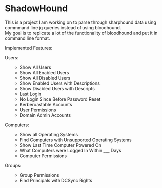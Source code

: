 # ShadowHound  

This is a project I am working on to parse through sharphound data using commmand line jq queries instead of using bloodhound.  
My goal is to replicate a lot of the functionality of bloodhound and put it in command line format.  

Implemented Features:  

Users:
        <ul><ul>
        <li>Show All Users  </li>
        <li>Show All Enabled Users  </li>
        <li>Show All Disabled Users  </li>
        <li>Show Enabled Users with Descriptions  </li>
        <li>Show Disabled Users with Descripts  </li>
        <li>Last Login  </li>
        <li>No Login Since Before Password Reset  </li>
        <li>Kerberoastable Accounts  </li>
        <li>User Permissions  </li>
        <li>Domain Admin Accounts  </li>
        </ul></ul>
    
Computers:
        <ul><ul>
        <li>Show all Operating Systems  </li>
        <li>Find Computers with Unsupported Operating Systems  </li>
        <li>Show Last Time Computer Powered On  </li>
        <li>What Computers were Logged In Within ___ Days  </li>
        <li>Computer Permissions  </li>
        </ul></ul>
Groups:
        <ul><ul>
        <li>Group Permissions  </li>
        <li>Find Principals with DCSync Rights  </li>
        </ul></ul>

